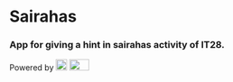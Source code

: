 # Sairahas

### App for giving a hint in sairahas activity of IT28.

<div>
Powered by 
<image width="20" height="20" src="https://seeklogo.com/images/V/vuejs-logo-17D586B587-seeklogo.com.png">
<image width="35" height="20" src="https://seeklogo.com/images/T/tailwind-css-logo-5AD4175897-seeklogo.com.png">
</div>
